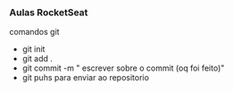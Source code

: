 ### Aulas RocketSeat

comandos git 
- git init
- git add .
- git commit -m " escrever sobre o commit (oq foi feito)"
- git puhs para enviar ao repositorio